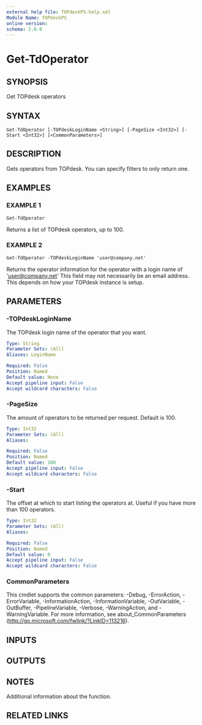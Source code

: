 ```yaml
---
external help file: TOPdeskPS-help.xml
Module Name: TOPdeskPS
online version:
schema: 2.0.0
---
```


# Get-TdOperator

## SYNOPSIS
Get TOPdesk operators

## SYNTAX

```
Get-TdOperator [-TOPdeskLoginName <String>] [-PageSize <Int32>] [-Start <Int32>] [<CommonParameters>]
```

## DESCRIPTION
Gets operators from TOPdesk.
You can specify filters to only return one.

## EXAMPLES

### EXAMPLE 1
```
Get-TdOperator
```

Returns a list of TOPdesk operators, up to 100.

### EXAMPLE 2
```
Get-TdOperator -TOPdeskLoginName 'user@company.net'
```

Returns the operator information for the operator with a login name of 'user@company.net' This field may not necessarily be an email address.
This depends on how your TOPdesk instance is setup.

## PARAMETERS

### -TOPdeskLoginName
The TOPdesk login name of the operator that you want.

```yaml
Type: String
Parameter Sets: (All)
Aliases: LoginName

Required: False
Position: Named
Default value: None
Accept pipeline input: False
Accept wildcard characters: False
```

### -PageSize
The amount of operators to be returned per request.
Default is 100.

```yaml
Type: Int32
Parameter Sets: (All)
Aliases:

Required: False
Position: Named
Default value: 100
Accept pipeline input: False
Accept wildcard characters: False
```

### -Start
The offset at which to start listing the operators at.
Useful if you have more than 100 operators.

```yaml
Type: Int32
Parameter Sets: (All)
Aliases:

Required: False
Position: Named
Default value: 0
Accept pipeline input: False
Accept wildcard characters: False
```

### CommonParameters
This cmdlet supports the common parameters: -Debug, -ErrorAction, -ErrorVariable, -InformationAction, -InformationVariable, -OutVariable, -OutBuffer, -PipelineVariable, -Verbose, -WarningAction, and -WarningVariable.
For more information, see about_CommonParameters (http://go.microsoft.com/fwlink/?LinkID=113216).

## INPUTS

## OUTPUTS

## NOTES
Additional information about the function.

## RELATED LINKS
